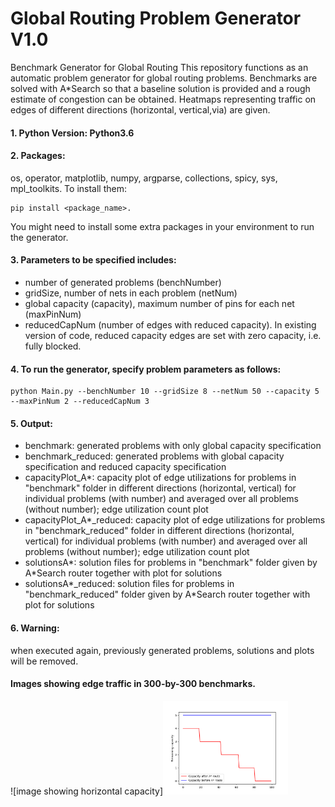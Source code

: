 # Global Routing Problem Generator V1.0
Benchmark Generator for Global Routing
This repository functions as an automatic problem generator for global routing problems. Benchmarks are solved with A*Search so that a baseline solution is provided and a rough estimate of congestion can be obtained.
Heatmaps representing traffic on edges of different directions (horizontal, vertical,via) are given.   

#### 1. Python Version: Python3.6
#### 2. Packages: 
os, operator, matplotlib, numpy, argparse, collections, spicy, sys, mpl_toolkits. To install them:
```
pip install <package_name>.
```
You might need to install some extra packages in your environment to run the generator.

#### 3. Parameters to be specified includes: 
- number of generated problems (benchNumber)
- gridSize, number of nets in each problem (netNum) 
- global capacity (capacity), maximum number of pins for each net (maxPinNum)
- reducedCapNum (number of edges with reduced capacity). 
In existing version of code, reduced capacity edges are set with zero capacity, i.e. fully blocked.
####  4. To run the generator, specify problem parameters as follows:
```
python Main.py --benchNumber 10 --gridSize 8 --netNum 50 --capacity 5 --maxPinNum 2 --reducedCapNum 3
```
#### 5. Output:
- benchmark: generated problems with only global capacity specification
- benchmark_reduced: generated problems with global capacity specification and reduced capacity specification
- capacityPlot_A*: capacity plot of edge utilizations for problems in "benchmark" folder in different directions (horizontal, vertical) for individual problems (with number) and averaged over all problems (without number); edge utilization count plot
- capacityPlot_A*_reduced:  capacity plot of edge utilizations for problems in "benchmark_reduced" folder in different directions (horizontal, vertical) for individual problems (with number) and averaged over all problems (without number); edge utilization count plot
- solutionsA*: solution files for problems in "benchmark" folder given by A*Search router together with plot for solutions
- solutionsA*_reduced: solution files for problems in "benchmark_reduced" folder given by A*Search router together with plot for solutions
#### 6. Warning: 
when executed again, previously generated problems, solutions and plots will be removed.


#### Images showing edge traffic in 300-by-300 benchmarks.
![image showing horizontal capacity]<img src="Images/edgePlotwithCapacity5number8.png" alt="drawing" width="200"/>


